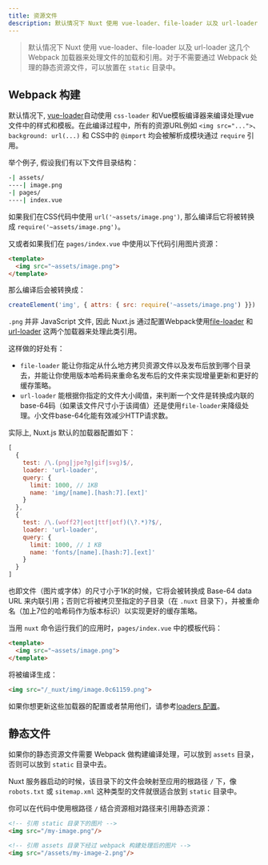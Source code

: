 ```yaml
---
title: 资源文件
description: 默认情况下 Nuxt 使用 vue-loader、file-loader 以及 url-loader 这几个 Webpack 加载器来处理文件的加载和引用。
---
```


> 默认情况下 Nuxt 使用 vue-loader、file-loader 以及 url-loader 这几个 Webpack 加载器来处理文件的加载和引用。对于不需要通过 Webpack 处理的静态资源文件，可以放置在 `static` 目录中。

## Webpack 构建

默认情况下, [vue-loader](http://vue-loader.vuejs.org/en/)自动使用 `css-loader` 和Vue模板编译器来编译处理vue文件中的样式和模板。在此编译过程中，所有的资源URL例如 `<img src="...">`、 `background: url(...)` 和 CSS中的 `@import` 均会被解析成模块通过 `require` 引用。

举个例子, 假设我们有以下文件目录结构：

```bash
-| assets/
----| image.png
-| pages/
----| index.vue
```

如果我们在CSS代码中使用 `url('~assets/image.png')`, 那么编译后它将被转换成 `require('~assets/image.png')`。

又或者如果我们在 `pages/index.vue` 中使用以下代码引用图片资源：
```html
<template>
  <img src="~assets/image.png">
</template>
```

那么编译后会被转换成：

```js
createElement('img', { attrs: { src: require('~assets/image.png') }})
```

`.png` 并非 JavaScript 文件, 因此 Nuxt.js 通过配置Webpack使用[file-loader](https://github.com/webpack/file-loader) 和 [url-loader](https://github.com/webpack/url-loader) 这两个加载器来处理此类引用。

这样做的好处有：
- `file-loader` 能让你指定从什么地方拷贝资源文件以及发布后放到哪个目录去，并能让你使用版本哈希码来重命名发布后的文件来实现增量更新和更好的缓存策略。
- `url-loader` 能根据你指定的文件大小阈值，来判断一个文件是转换成内联的base-64码（如果该文件尺寸小于该阈值）还是使用`file-loader`来降级处理。小文件base-64化能有效减少HTTP请求数。

实际上, Nuxt.js 默认的加载器配置如下：

```js
[
  {
    test: /\.(png|jpe?g|gif|svg)$/,
    loader: 'url-loader',
    query: {
      limit: 1000, // 1KB
      name: 'img/[name].[hash:7].[ext]'
    }
  },
  {
    test: /\.(woff2?|eot|ttf|otf)(\?.*)?$/,
    loader: 'url-loader',
    query: {
      limit: 1000, // 1 KB
      name: 'fonts/[name].[hash:7].[ext]'
    }
  }
]
```

也即文件（图片或字体）的尺寸小于1K的时候，它将会被转换成 Base-64 data URL 来内联引用；否则它将被拷贝至指定的子目录（在 `.nuxt` 目录下），并被重命名（加上7位的哈希码作为版本标识）以实现更好的缓存策略。

当用 `nuxt` 命令运行我们的应用时，`pages/index.vue` 中的模板代码：

```html
<template>
  <img src="~assets/image.png">
</template>
```

将被编译生成：
```html
<img src="/_nuxt/img/image.0c61159.png">
```

如果你想更新这些加载器的配置或者禁用他们，请参考[loaders 配置](/api/configuration-build)。

## 静态文件

如果你的静态资源文件需要 Webpack 做构建编译处理，可以放到 `assets` 目录，否则可以放到 `static` 目录中去。

Nuxt 服务器启动的时候，该目录下的文件会映射至应用的根路径 `/` 下，像 `robots.txt` 或 `sitemap.xml` 这种类型的文件就很适合放到 `static` 目录中。

你可以在代码中使用根路径 `/` 结合资源相对路径来引用静态资源：

```html
<!-- 引用 static 目录下的图片 -->
<img src="/my-image.png"/>

<!-- 引用 assets 目录下经过 webpack 构建处理后的图片 -->
<img src="/assets/my-image-2.png"/>
```
